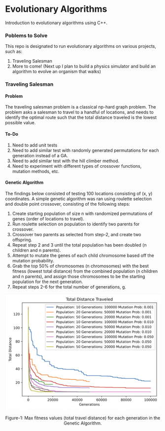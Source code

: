# Evolutionary Algorithms
Introduction to evolutionary algorithms using C++.


### Poblems to Solve
This repo is designated to run evolutionary algorithms on various projects, such as:
1. Traveling Salesman
2. More to come! (Next up I plan to build a physics simulator and build an algorithm to evolve an organism that walks)


### Traveling Salesman
#### Problem
The traveling salesman problem is a classical np-hard graph problem. The problem asks a salesman to travel to a handful of locations, and needs to identify the optimal route such that the total distance traveled is the lowest possible value.

#### To-Do
1. Need to add unit tests
2. Need to add similar test with randomly generated permutations for each generation instead of a GA.
3. Need to add similar test with the hill climber method.
4. Need to experiment with different types of crossover functions, mutation methods, etc.

#### Genetic Algorithm
The findings below consisted of testing 100 locations consisting of (x, y) coordinates. A simple genetic algorithm was ran using roulette selection and double point crossover, consisting of the following steps:
1. Create starting population of size n with randomized permutations of genes (order of locations to travel).
2. Run roulette selection on population to identify two parents for crossover.
3. Crossover two parents as selected from step-2, and create two offspring.
4. Repeat step 2 and 3 until the total population has been doubled (n children and n parents).
5. Attempt to mutate the genes of each child chromosome based off the mutation probability.
6. Grab the top 50% of chromosomes (n chromosomes) with the best fitness (lowest total distance) from the combined population (n children and n parents), and assign those chromosomes to be the starting population for the next generation.
7. Repeat steps 2-6 for the total number of generations, g.

<img alt="Traveling Salesman Findings" src="https://github.com/bkubick/cpp-evolutionary-algorithms/blob/main/results/traveling_salesman/max_fitnesses.png"/>
<p align="middle">
  Figure-1: Max fitness values (total travel distance) for each generation in the Genetic Algorithm.
</p>

